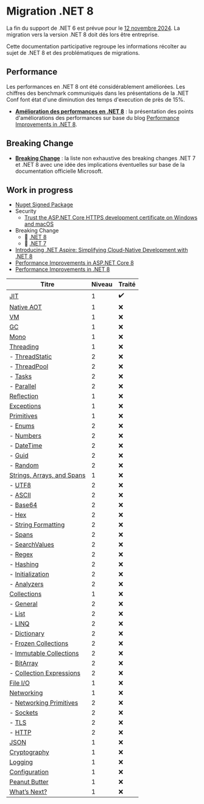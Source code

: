 # Migration .NET 8

La fin du support de .NET 6 est prévue pour le [12 novembre 2024](https://dotnet.microsoft.com/en-us/platform/support/policy#dotnet-core). La migration vers la version .NET 8 doit dés lors être entreprise.

Cette documentation participative regroupe les informations récolter au sujet de .NET 8 et des problématiques de migrations.

## Performance

Les performances en .NET 8 ont été considérablement améliorées. Les chiffres des benchmark communiqués dans les présentations de la .NET Conf font état d'une diminution des temps d'execution de près de 15%. 

- **[Amélioration des performances en .NET 8](./performance/performance-net8.md)** : la présentation des points d'améliorations des performances sur base du blog [Performance Improvements in .NET 8](https://devblogs.microsoft.com/dotnet/performance-improvements-in-net-8/).

## Breaking Change

- **[Breaking Change](./breaking-change/breaking-change.md)** : la liste non exhaustive des breaking changes .NET 7 et .NET 8 avec une idée des implications éventuelles sur base de la documentation officielle Microsoft.

## Work in progress

- [Nuget Signed Package](https://learn.microsoft.com/en-us/dotnet/core/tools/nuget-signed-package-verification#linux)
- Security
    - [Trust the ASP.NET Core HTTPS development certificate on Windows and macOS](https://learn.microsoft.com/en-us/aspnet/core/security/enforcing-ssl?view=aspnetcore-8.0&tabs=visual-studio%2Clinux-ubuntu#trust-the-aspnet-core-https-development-certificate-on-windows-and-macos)
- Breaking Change
    - :construction: [.NET 8](https://learn.microsoft.com/en-us/dotnet/core/compatibility/8.0?toc=%2Fdotnet%2Ffundamentals%2Ftoc.json&bc=%2Fdotnet%2Fbreadcrumb%2Ftoc.json) 
    - :construction: [.NET 7](https://learn.microsoft.com/en-us/dotnet/core/compatibility/7.0?toc=%2Fdotnet%2Ffundamentals%2Ftoc.json&bc=%2Fdotnet%2Fbreadcrumb%2Ftoc.json)
- [Introducing .NET Aspire: Simplifying Cloud-Native Development with .NET 8](https://devblogs.microsoft.com/dotnet/introducing-dotnet-aspire-simplifying-cloud-native-development-with-dotnet-8/)
- [Performance Improvements in ASP.NET Core 8](https://devblogs.microsoft.com/dotnet/performance-improvements-in-aspnet-core-8/)
- [Performance Improvements in .NET 8](https://devblogs.microsoft.com/dotnet/performance-improvements-in-net-8/)

| Titre                                   | Niveau | Traité |
|-----------------------------------------|--------|--------|
| [JIT](https://devblogs.microsoft.com/dotnet/performance-improvements-in-net-8/#jit)                                     | 1      | :heavy_check_mark:    |
| [Native AOT](https://devblogs.microsoft.com/dotnet/performance-improvements-in-net-8/#native-aot)                              | 1      | ❌    |
| [VM](https://devblogs.microsoft.com/dotnet/performance-improvements-in-net-8/#vm)                                      | 1      | ❌    |
| [GC](https://devblogs.microsoft.com/dotnet/performance-improvements-in-net-8/#gc)                                      | 1      | ❌    |
| [Mono](https://devblogs.microsoft.com/dotnet/performance-improvements-in-net-8/#mono)                                    | 1      | ❌    |
| [Threading](https://devblogs.microsoft.com/dotnet/performance-improvements-in-net-8/#threading)                              | 1      | ❌    |
|   - [ThreadStatic](https://devblogs.microsoft.com/dotnet/performance-improvements-in-net-8/#threadstatic)                    | 2      | ❌    |
|   - [ThreadPool](https://devblogs.microsoft.com/dotnet/performance-improvements-in-net-8/#threadpool)                    | 2      | ❌    |
|   - [Tasks](https://devblogs.microsoft.com/dotnet/performance-improvements-in-net-8/#tasks)                              | 2      | ❌    |
|   - [Parallel](https://devblogs.microsoft.com/dotnet/performance-improvements-in-net-8/#parallel)                          | 2      | ❌    |
| [Reflection](https://devblogs.microsoft.com/dotnet/performance-improvements-in-net-8/#reflection)                           | 1      | ❌    |
| [Exceptions](https://devblogs.microsoft.com/dotnet/performance-improvements-in-net-8/#exceptions)                           | 1      | ❌    |
| [Primitives](https://devblogs.microsoft.com/dotnet/performance-improvements-in-net-8/#primitives)                           | 1      | ❌    |
|   - [Enums](https://devblogs.microsoft.com/dotnet/performance-improvements-in-net-8/#enums)                             | 2      | ❌    |
|   - [Numbers](https://devblogs.microsoft.com/dotnet/performance-improvements-in-net-8/#numbers)                           | 2      | ❌    |
|   - [DateTime](https://devblogs.microsoft.com/dotnet/performance-improvements-in-net-8/#datetime)                         | 2      | ❌    |
|   - [Guid](https://devblogs.microsoft.com/dotnet/performance-improvements-in-net-8/#guid)                             | 2      | ❌    |
|   - [Random](https://devblogs.microsoft.com/dotnet/performance-improvements-in-net-8/#random)                           | 2      | ❌    |
| [Strings, Arrays, and Spans](https://devblogs.microsoft.com/dotnet/performance-improvements-in-net-8/#strings-arrays-and-spans) | 1      | ❌    |
|   - [UTF8](https://devblogs.microsoft.com/dotnet/performance-improvements-in-net-8/#utf8)                             | 2      | ❌    |
|   - [ASCII](https://devblogs.microsoft.com/dotnet/performance-improvements-in-net-8/#ascii)                            | 2      | ❌    |
|   - [Base64](https://devblogs.microsoft.com/dotnet/performance-improvements-in-net-8/#base64)                           | 2      | ❌    |
|   - [Hex](https://devblogs.microsoft.com/dotnet/performance-improvements-in-net-8/#hex)                            | 2      | ❌    |
|   - [String Formatting](https://devblogs.microsoft.com/dotnet/performance-improvements-in-net-8/#string-formatting)         | 2      | ❌    |
|   - [Spans](https://devblogs.microsoft.com/dotnet/performance-improvements-in-net-8/#spans)                             | 2      | ❌    |
|   - [SearchValues](https://devblogs.microsoft.com/dotnet/performance-improvements-in-net-8/#searchvalues)                 | 2      | ❌    |
|   - [Regex](https://devblogs.microsoft.com/dotnet/performance-improvements-in-net-8/#regex)                             | 2      | ❌    |
|   - [Hashing](https://devblogs.microsoft.com/dotnet/performance-improvements-in-net-8/#hashing)                          | 2      | ❌    |
|   - [Initialization](https://devblogs.microsoft.com/dotnet/performance-improvements-in-net-8/#initialization)               | 2      | ❌    |
|   - [Analyzers](https://devblogs.microsoft.com/dotnet/performance-improvements-in-net-8/#analyzers)                      | 2      | ❌    |
| [Collections](https://devblogs.microsoft.com/dotnet/performance-improvements-in-net-8/#collections)                       | 1      | ❌    |
|   - [General](https://devblogs.microsoft.com/dotnet/performance-improvements-in-net-8/#general)                       | 2      | ❌    |
|   - [List](https://devblogs.microsoft.com/dotnet/performance-improvements-in-net-8/#list)                          | 2      | ❌    |
|   - [LINQ](https://devblogs.microsoft.com/dotnet/performance-improvements-in-net-8/#linq)                          | 2      | ❌    |
|   - [Dictionary](https://devblogs.microsoft.com/dotnet/performance-improvements-in-net-8/#dictionary)                    | 2      | ❌    |
|   - [Frozen Collections](https://devblogs.microsoft.com/dotnet/performance-improvements-in-net-8/#frozen-collections)           | 2      | ❌    |
|   - [Immutable Collections](https://devblogs.microsoft.com/dotnet/performance-improvements-in-net-8/#immutable-collections)        | 2      | ❌    |
|   - [BitArray](https://devblogs.microsoft.com/dotnet/performance-improvements-in-net-8/#bitarray)                       | 2      | ❌    |
|   - [Collection Expressions](https://devblogs.microsoft.com/dotnet/performance-improvements-in-net-8/#collection-expressions)      | 2      | ❌    |
| [File I/O](https://devblogs.microsoft.com/dotnet/performance-improvements-in-net-8/#file-i-o)                              | 1      | ❌    |
| [Networking](https://devblogs.microsoft.com/dotnet/performance-improvements-in-net-8/#networking)                            | 1      | ❌    |
|   - [Networking Primitives](https://devblogs.microsoft.com/dotnet/performance-improvements-in-net-8/#networking-primitives)       | 2      | ❌    |
|   - [Sockets](https://devblogs.microsoft.com/dotnet/performance-improvements-in-net-8/#sockets)                          | 2      | ❌    |
|   - [TLS](https://devblogs.microsoft.com/dotnet/performance-improvements-in-net-8/#tls)                              | 2      | ❌    |
|   - [HTTP](https://devblogs.microsoft.com/dotnet/performance-improvements-in-net-8/#http)                             | 2      | ❌    |
| [JSON](https://devblogs.microsoft.com/dotnet/performance-improvements-in-net-8/#json)                                     | 1      | ❌    |
| [Cryptography](https://devblogs.microsoft.com/dotnet/performance-improvements-in-net-8/#cryptography)                         | 1      | ❌    |
| [Logging](https://devblogs.microsoft.com/dotnet/performance-improvements-in-net-8/#logging)                              | 1      | ❌    |
| [Configuration](https://devblogs.microsoft.com/dotnet/performance-improvements-in-net-8/#configuration)                         | 1      | ❌    |
| [Peanut Butter](https://devblogs.microsoft.com/dotnet/performance-improvements-in-net-8/#peanut-butter)                        | 1      | ❌    |
| [What’s Next?](https://devblogs.microsoft.com/dotnet/performance-improvements-in-net-8/#whats-next)                         | 1      | ❌    |

